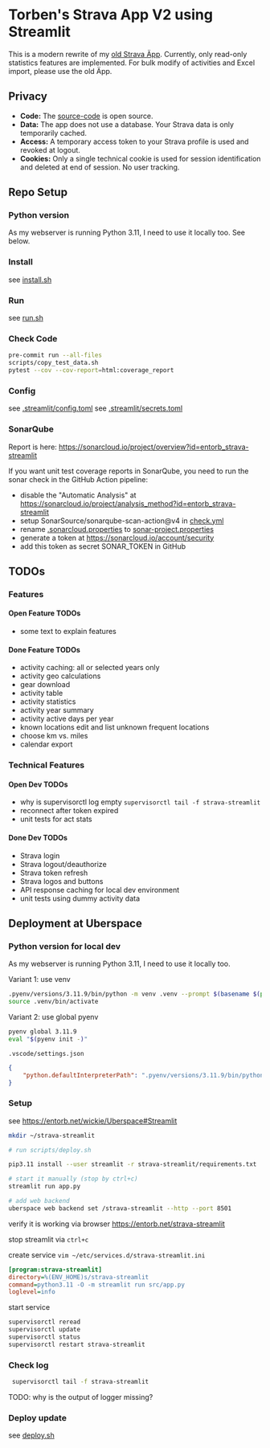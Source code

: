# Torben's Strava App V2 using Streamlit

This is a modern rewrite of my [old Strava Äpp](https://entorb.net/strava/). Currently, only read-only statistics features are implemented. For bulk modify of activities and Excel import, please use the old Äpp.

## Privacy

* **Code:** The [source-code](https://github.com/entorb/strava-streamlit/) is open source.
* **Data:** The app does not use a database. Your Strava data is only temporarily cached.
* **Access:** A temporary access token to your Strava profile is used and revoked at logout.
* **Cookies:** Only a single technical cookie is used for session identification and deleted at end of session. No user tracking.

## Repo Setup

### Python version

As my webserver is running Python 3.11, I need to use it locally too. See below.

### Install

see [install.sh](scripts/install.sh)

### Run

see [run.sh](scripts/run.sh)

### Check Code

```sh
pre-commit run --all-files
scripts/copy_test_data.sh
pytest --cov --cov-report=html:coverage_report
```

### Config

see [.streamlit/config.toml](.streamlit/config.toml)
see [.streamlit/secrets.toml](.streamlit/secrets-EXAMPLE.toml)

### SonarQube

Report is here: <https://sonarcloud.io/project/overview?id=entorb_strava-streamlit>

If you want unit test coverage reports in SonarQube, you need to run the sonar check in the GitHub Action pipeline:

* disable the "Automatic Analysis" at <https://sonarcloud.io/project/analysis_method?id=entorb_strava-streamlit>
* setup SonarSource/sonarqube-scan-action@v4 in [check.yml](.github/workflows/check.yml)
* rename [.sonarcloud.properties](.sonarcloud.properties) to [sonar-project.properties](sonar-project.properties)
* generate a token at <https://sonarcloud.io/account/security>
* add this token as secret SONAR_TOKEN in GitHub

## TODOs

### Features

#### Open Feature TODOs

* some text to explain features

#### Done Feature TODOs

* activity caching: all or selected years only
* activity geo calculations
* gear download
* activity table
* activity statistics
* activity year summary
* activity active days per year
* known locations edit and list unknown frequent locations
* choose km vs. miles
* calendar export

### Technical Features

#### Open Dev TODOs

* why is supervisorctl log empty
`supervisorctl tail -f strava-streamlit`
* reconnect after token expired
* unit tests for act stats

#### Done Dev TODOs

* Strava login
* Strava logout/deauthorize
* Strava token refresh
* Strava logos and buttons
* API response caching for local dev environment
* unit tests using dummy activity data

## Deployment at Uberspace

### Python version for local dev

As my webserver is running Python 3.11, I need to use it locally too.

Variant 1: use venv

```sh
.pyenv/versions/3.11.9/bin/python -m venv .venv --prompt $(basename $(pwd))
source .venv/bin/activate
```

Variant 2: use global pyenv

```sh
pyenv global 3.11.9
eval "$(pyenv init -)"
```

`.vscode/settings.json`

```json
{
    "python.defaultInterpreterPath": ".pyenv/versions/3.11.9/bin/python"
}
```

### Setup

see <https://entorb.net/wickie/Uberspace#Streamlit>

```sh
mkdir ~/strava-streamlit

# run scripts/deploy.sh

pip3.11 install --user streamlit -r strava-streamlit/requirements.txt

# start it manually (stop by ctrl+c)
streamlit run app.py

# add web backend
uberspace web backend set /strava-streamlit --http --port 8501
```

verify it is working via browser <https://entorb.net/strava-streamlit>

stop streamlit via `ctrl+c`

create service `vim ~/etc/services.d/strava-streamlit.ini`

```ini
[program:strava-streamlit]
directory=%(ENV_HOME)s/strava-streamlit
command=python3.11 -O -m streamlit run src/app.py
loglevel=info
```

start service

```sh
supervisorctl reread
supervisorctl update
supervisorctl status
supervisorctl restart strava-streamlit
```

### Check log

```sh
 supervisorctl tail -f strava-streamlit
```

TODO: why is the output of logger missing?

### Deploy update

see [deploy.sh](scripts/deploy.sh)
